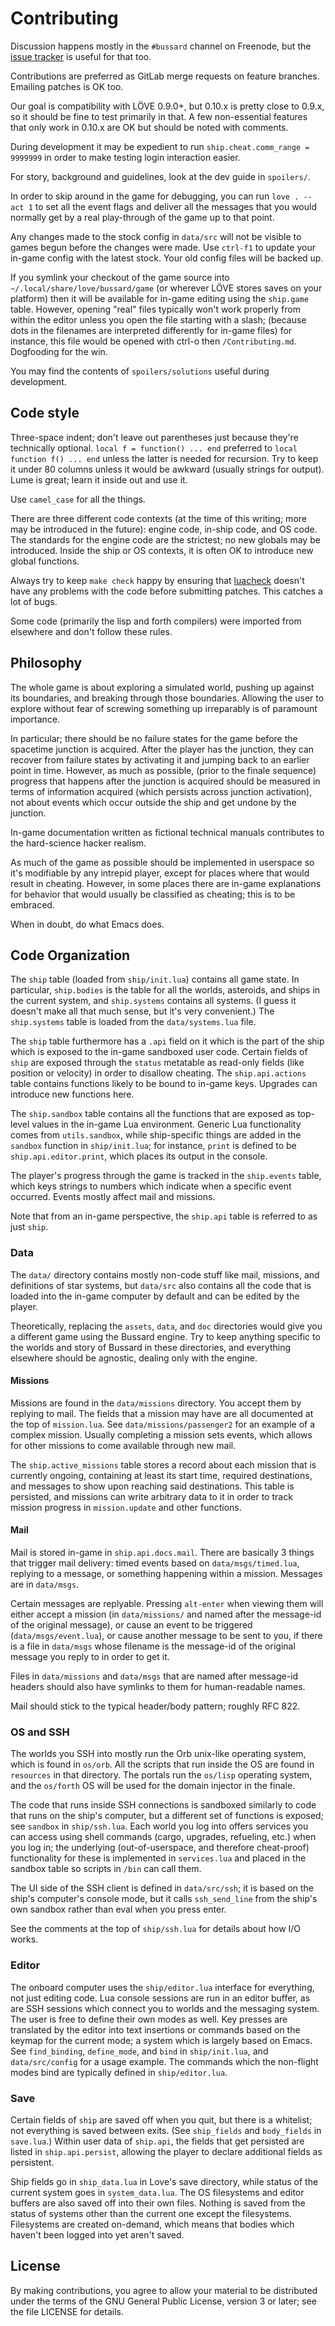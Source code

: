# Contributing

Discussion happens mostly in the `#bussard` channel on Freenode, but
the [issue tracker](https://gitlab.com/technomancy/bussard/issues) is
useful for that too.

Contributions are preferred as GitLab merge requests on feature branches.
Emailing patches is OK too.

Our goal is compatibility with LÖVE 0.9.0+, but 0.10.x is pretty close to 0.9.x,
so it should be fine to test primarily in that. A few non-essential features
that only work in 0.10.x are OK but should be noted with comments.

During development it may be expedient to run `ship.cheat.comm_range = 9999999`
in order to make testing login interaction easier.

For story, background and guidelines, look at the dev guide in `spoilers/`.

In order to skip around in the game for debugging, you can run `love . --act 1`
to set all the event flags and deliver all the messages that you would normally
get by a real play-through of the game up to that point.

Any changes made to the stock config in `data/src` will not be visible to games
begun before the changes were made. Use `ctrl-f1` to update your in-game config
with the latest stock. Your old config files will be backed up.

If you symlink your checkout of the game source into
`~/.local/share/love/bussard/game` (or wherever LÖVE stores saves on your
platform) then it will be available for in-game editing using the `ship.game`
table. However, opening "real" files typically won't work properly from within
the editor unless you open the file starting with a slash; (because dots in the
filenames are interpreted differently for in-game files) for instance, this file
would be opened with ctrl-o then `/Contributing.md`. Dogfooding for the win.

You may find the contents of `spoilers/solutions` useful during development.

## Code style

Three-space indent; don't leave out parentheses just because they're technically
optional. `local f = function() ... end` preferred to `local function f()
... end` unless the latter is needed for recursion. Try to keep it under 80
columns unless it would be awkward (usually strings for output). Lume is great;
learn it inside out and use it.

Use `camel_case` for all the things.

There are three different code contexts (at the time of this writing; more may
be introduced in the future): engine code, in-ship code, and OS code. The
standards for the engine code are the strictest; no new globals may be
introduced. Inside the ship or OS contexts, it is often OK to introduce new
global functions.

Always try to keep `make check` happy by ensuring that
[luacheck](https://github.com/mpeterv/luacheck) doesn't have any problems with
the code before submitting patches. This catches a lot of bugs.

Some code (primarily the lisp and forth compilers) were imported from
elsewhere and don't follow these rules.

## Philosophy

The whole game is about exploring a simulated world, pushing up against its
boundaries, and breaking through those boundaries. Allowing the user to explore
without fear of screwing something up irreparably is of paramount importance.

In particular; there should be no failure states for the game before the
spacetime junction is acquired. After the player has the junction, they can
recover from failure states by activating it and jumping back to an earlier
point in time. However, as much as possible, (prior to the finale sequence)
progress that happens after the junction is acquired should be measured in terms
of information acquired (which persists across junction activation), not about
events which occur outside the ship and get undone by the junction.

In-game documentation written as fictional technical manuals contributes to the
hard-science hacker realism.

As much of the game as possible should be implemented in userspace so it's
modifiable by any intrepid player, except for places where that would result in
cheating. However, in some places there are in-game explanations for behavior
that would usually be classified as cheating; this is to be embraced.

When in doubt, do what Emacs does.

## Code Organization

The `ship` table (loaded from `ship/init.lua`) contains all game state. In
particular, `ship.bodies` is the table for all the worlds, asteroids, and ships
in the current system, and `ship.systems` contains all systems. (I guess it
doesn't make all that much sense, but it's very convenient.) The `ship.systems`
table is loaded from the `data/systems.lua` file.

The `ship` table furthermore has a `.api` field on it which is the part of the
ship which is exposed to the in-game sandboxed user code. Certain fields of
`ship` are exposed through the `status` metatable as read-only fields (like
position or velocity) in order to disallow cheating. The `ship.api.actions`
table contains functions likely to be bound to in-game keys. Upgrades can
introduce new functions here.

The `ship.sandbox` table contains all the functions that are exposed as
top-level values in the in-game Lua environment. Generic Lua functionality comes
from `utils.sandbox`, while ship-specific things are added in the `sandbox`
function in `ship/init.lua`; for instance, `print` is defined to be
`ship.api.editor.print`, which places its output in the console.

The player's progress through the game is tracked in the `ship.events` table,
which keys strings to numbers which indicate when a specific event
occurred. Events mostly affect mail and missions.

Note that from an in-game perspective, the `ship.api` table is referred to as
just `ship`.

### Data

The `data/` directory contains mostly non-code stuff like mail, missions, and
definitions of star systems, but `data/src` also contains all the code that is
loaded into the in-game computer by default and can be edited by the player.

Theoretically, replacing the `assets`, `data`, and `doc` directories would give
you a different game using the Bussard engine. Try to keep anything specific to
the worlds and story of Bussard in these directories, and everything elsewhere
should be agnostic, dealing only with the engine.

#### Missions

Missions are found in the `data/missions` directory. You accept them by replying
to mail. The fields that a mission may have are all documented at the top of
`mission.lua`. See `data/missions/passenger2` for an example of a complex
mission. Usually completing a mission sets events, which allows for other
missions to come available through new mail.

The `ship.active_missions` table stores a record about each mission that is
currently ongoing, containing at least its start time, required destinations,
and messages to show upon reaching said destinations. This table is persisted,
and missions can write arbitrary data to it in order to track mission progress
in `mission.update` and other functions.

#### Mail

Mail is stored in-game in `ship.api.docs.mail`. There are basically 3 things
that trigger mail delivery: timed events based on `data/msgs/timed.lua`,
replying to a message, or something happening within a mission. Messages are in
`data/msgs`.

Certain messages are replyable. Pressing `alt-enter` when viewing them will
either accept a mission (in `data/missions/` and named after the message-id of
the original message), or cause an event to be triggered
(`data/msgs/event.lua`), or cause another message to be sent to you, if there is
a file in `data/msgs` whose filename is the message-id of the original message
you reply to in order to get it.

Files in `data/missions` and `data/msgs` that are named after message-id headers
should also have symlinks to them for human-readable names.

Mail should stick to the typical header/body pattern; roughly RFC 822.

### OS and SSH

The worlds you SSH into mostly run the Orb unix-like operating system, which is
found in `os/orb`. All the scripts that run inside the OS are found in
`resources` in that directory. The portals run the `os/lisp` operating system,
and the `os/forth` OS will be used for the domain injector in the finale.

The code that runs inside SSH connections is sandboxed similarly to code that
runs on the ship's computer, but a different set of functions is exposed; see
`sandbox` in `ship/ssh.lua`. Each world you log into offers services you can
access using shell commands (cargo, upgrades, refueling, etc.) when you log in;
the underlying (out-of-userspace, and therefore cheat-proof) functionality for
these is implemented in `services.lua` and placed in the sandbox table so
scripts in `/bin` can call them.

The UI side of the SSH client is defined in `data/src/ssh`; it is based on the
ship's computer's console mode, but it calls `ssh_send_line` from the ship's own
sandbox rather than eval when you press enter.

See the comments at the top of `ship/ssh.lua` for details about how I/O works.

### Editor

The onboard computer uses the `ship/editor.lua` interface for everything, not
just editing code. Lua console sessions are run in an editor buffer, as are SSH
sessions which connect you to worlds and the messaging system. The user is free
to define their own modes as well. Key presses are translated by the editor into
text insertions or commands based on the keymap for the current mode; a system
which is largely based on Emacs. See `find_binding`, `define_mode`, and `bind`
in `ship/init.lua`, and `data/src/config` for a usage example. The commands
which the non-flight modes bind are typically defined in `ship/editor.lua`.

### Save

Certain fields of `ship` are saved off when you quit, but there is a whitelist;
not everything is saved between exits. (See `ship_fields` and `body_fields` in
`save.lua`.) Within user data of `ship.api`, the fields that get persisted are
listed in `ship.api.persist`, allowing the player to declare additional fields
as persistent.

Ship fields go in `ship_data.lua` in Love's save directory, while status of the
current system goes in `system_data.lua`. The OS filesystems and editor buffers
are also saved off into their own files. Nothing is saved from the status of
systems other than the current one except the filesystems. Filesystems are
created on-demand, which means that bodies which haven't been logged into yet
aren't saved.

## License

By making contributions, you agree to allow your material to be
distributed under the terms of the GNU General Public License, version
3 or later; see the file LICENSE for details.
